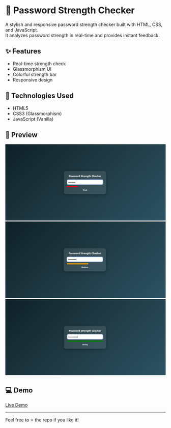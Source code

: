 # 🔐 Password Strength Checker

A stylish and responsive password strength checker built with HTML, CSS, and JavaScript.  
It analyzes password strength in real-time and provides instant feedback.

## ✨ Features
- Real-time strength check
- Glassmorphism UI
- Colorful strength bar
- Responsive design

## 🔧 Technologies Used
- HTML5
- CSS3 (Glassmorphism)
- JavaScript (Vanilla)

## 📸 Preview
![Preview](images/Screenshot1.png)
![Preview](images/Screenshot2.png)
![Preview](images/Screenshot3.png)


## 💻 Demo
[Live Demo](https://challalakshmi12.github.io/password-checker)

---

Feel free to ⭐ the repo if you like it!
